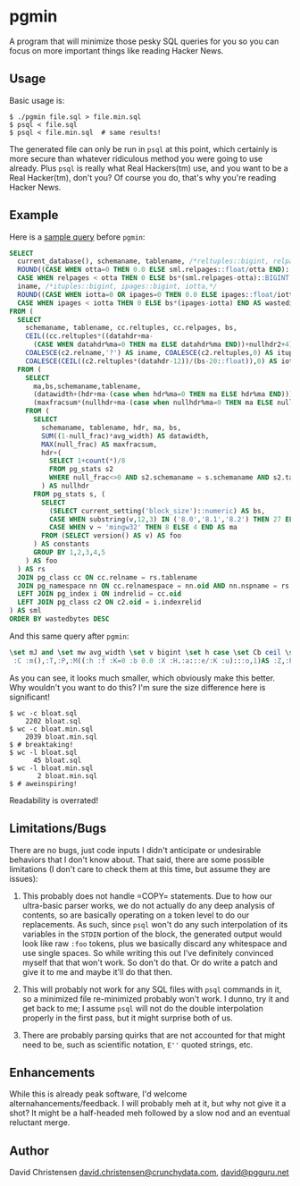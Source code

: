 # pgmin

A program that will minimize those pesky SQL queries for you so you can focus on more important things like reading Hacker News.

## Usage

Basic usage is:

```console
$ ./pgmin file.sql > file.min.sql
$ psql < file.sql
$ psql < file.min.sql  # same results!
```

The generated file can only be run in `psql` at this point, which certainly is more secure than whatever ridiculous method you were going to use already.  Plus `psql` is really what Real Hackers(tm) use, and you want to be a Real Hacker(tm), don't you?  Of course you do, that's why you're reading Hacker News.

## Example

Here is a [sample query](https://wiki.postgresql.org/wiki/Show_database_bloat) before `pgmin`:

```sql
SELECT
  current_database(), schemaname, tablename, /*reltuples::bigint, relpages::bigint, otta,*/
  ROUND((CASE WHEN otta=0 THEN 0.0 ELSE sml.relpages::float/otta END)::numeric,1) AS tbloat,
  CASE WHEN relpages < otta THEN 0 ELSE bs*(sml.relpages-otta)::BIGINT END AS wastedbytes,
  iname, /*ituples::bigint, ipages::bigint, iotta,*/
  ROUND((CASE WHEN iotta=0 OR ipages=0 THEN 0.0 ELSE ipages::float/iotta END)::numeric,1) AS ibloat,
  CASE WHEN ipages < iotta THEN 0 ELSE bs*(ipages-iotta) END AS wastedibytes
FROM (
  SELECT
    schemaname, tablename, cc.reltuples, cc.relpages, bs,
    CEIL((cc.reltuples*((datahdr+ma-
      (CASE WHEN datahdr%ma=0 THEN ma ELSE datahdr%ma END))+nullhdr2+4))/(bs-20::float)) AS otta,
    COALESCE(c2.relname,'?') AS iname, COALESCE(c2.reltuples,0) AS ituples, COALESCE(c2.relpages,0) AS ipages,
    COALESCE(CEIL((c2.reltuples*(datahdr-12))/(bs-20::float)),0) AS iotta -- very rough approximation, assumes all cols
  FROM (
    SELECT
      ma,bs,schemaname,tablename,
      (datawidth+(hdr+ma-(case when hdr%ma=0 THEN ma ELSE hdr%ma END)))::numeric AS datahdr,
      (maxfracsum*(nullhdr+ma-(case when nullhdr%ma=0 THEN ma ELSE nullhdr%ma END))) AS nullhdr2
    FROM (
      SELECT
        schemaname, tablename, hdr, ma, bs,
        SUM((1-null_frac)*avg_width) AS datawidth,
        MAX(null_frac) AS maxfracsum,
        hdr+(
          SELECT 1+count(*)/8
          FROM pg_stats s2
          WHERE null_frac<>0 AND s2.schemaname = s.schemaname AND s2.tablename = s.tablename
        ) AS nullhdr
      FROM pg_stats s, (
        SELECT
          (SELECT current_setting('block_size')::numeric) AS bs,
          CASE WHEN substring(v,12,3) IN ('8.0','8.1','8.2') THEN 27 ELSE 23 END AS hdr,
          CASE WHEN v ~ 'mingw32' THEN 8 ELSE 4 END AS ma
        FROM (SELECT version() AS v) AS foo
      ) AS constants
      GROUP BY 1,2,3,4,5
    ) AS foo
  ) AS rs
  JOIN pg_class cc ON cc.relname = rs.tablename
  JOIN pg_namespace nn ON cc.relnamespace = nn.oid AND nn.nspname = rs.schemaname AND nn.nspname <> 'information_schema'
  LEFT JOIN pg_index i ON indrelid = cc.oid
  LEFT JOIN pg_class c2 ON c2.oid = i.indexrelid
) AS sml
ORDER BY wastedbytes DESC

```

And this same query after `pgmin`:

```sql
\set mJ and \set mw avg_width \set v bigint \set h case \set Cb ceil \set Cc coalesce \set Ti constants \set mR count \set m current_database \set mY current_setting \set CW datahdr \set CO datawidth \set Ts desc \set X else \set u end \set e float \set Ty foo \set Cx from \set TN group \set Cf hdr \set E ibloat \set x iname \set TD indexrelid \set TH indrelid \set V iotta \set g ipages \set CQ ituples \set Tb join \set Tc left \set mk max \set Cu maxfracsum \set TL nspname \set mM null_frac \set CU nullhdr \set Ck nullhdr2 \set o numeric \set TM oid \set Tv order \set K otta \set Tq pg_class \set TR pg_index \set TZ pg_namespace \set mP pg_stats \set CX relname \set Td relnamespace \set a relpages \set CN reltuples \set M round \set T schemaname \set C select \set H sml \set mI substring \set md sum \set P tablename \set Z tbloat \set b then \set TB version \set Y wastedbytes \set Cn wastedibytes \set f when \set mQ where 
 :C :m(),:T,:P,:M((:h :f :K=0 :b 0.0 :X :H.:a:::e/:K :u):::o,1)AS :Z,:h :f :a<:K :b 0 :X bs*(:H.:a-:K):::v :u AS :Y,:x,:M((:h :f :V=0 OR :g=0 :b 0.0 :X :g:::e/:V :u):::o,1)AS :E,:h :f :g<:V :b 0 :X bs*(:g-:V):u AS :Cn :Cx(:C :T,:P,cc.:CN,cc.:a,bs,:Cb((cc.:CN*((:CW+ma-(:h :f :CW%ma=0 :b ma :X :CW%ma :u))+:Ck+4))/(bs-20:::e))AS :K,:Cc(c2.:CX,'?')AS :x,:Cc(c2.:CN,0)AS :CQ,:Cc(c2.:a,0)AS :g,:Cc(:Cb((c2.:CN*(:CW-12))/(bs-20:::e)),0)AS :V :Cx(:C ma,bs,:T,:P,(:CO+(:Cf+ma-(:h :f :Cf%ma=0 :b ma :X :Cf%ma :u))):::o AS :CW,(:Cu*(:CU+ma-(:h :f :CU%ma=0 :b ma :X :CU%ma :u)))AS :Ck :Cx(:C :T,:P,:Cf,ma,bs,:md((1-:mM)*:mw)AS :CO,:mk(:mM)AS :Cu,:Cf+(:C 1+:mR(*)/8 :Cx :mP s2 :mQ :mM<>0 :mJ s2.:T=s.:T :mJ s2.:P=s.:P)AS :CU :Cx :mP s,(:C(:C :mY('block_size'):::o)AS bs,:h :f :mI(v,12,3)IN('8.0','8.1','8.2'):b 27 :X 23 :u AS :Cf,:h :f v~'mingw32' :b 8 :X 4 :u AS ma :Cx(:C :TB()AS v)AS :Ty)AS :Ti :TN BY 1,2,3,4,5)AS :Ty)AS rs :Tb :Tq cc ON cc.:CX=rs.:P :Tb :TZ nn ON cc.:Td=nn.:TM :mJ nn.:TL=rs.:T :mJ nn.:TL<>'information_schema' :Tc :Tb :TR i ON :TH=cc.:TM :Tc :Tb :Tq c2 ON c2.:TM=i.:TD)AS :H :Tv BY :Y :Ts
```

As you can see, it looks much smaller, which obviously make this better.  Why wouldn't you want to do this?  I'm sure the size difference here is significant!

```console
$ wc -c bloat.sql
    2202 bloat.sql
$ wc -c bloat.min.sql
    2039 bloat.min.sql
$ # breaktaking!
$ wc -l bloat.sql
      45 bloat.sql
$ wc -l bloat.min.sql
       2 bloat.min.sql
$ # aweinspiring!
```

Readability is overrated!

## Limitations/Bugs

There are no bugs, just code inputs I didn't anticipate or undesirable behaviors that I don't know about.  That said, there are some possible limitations (I don't care to check them at this time, but assume they are issues):

1. This probably does not handle =COPY= statements.  Due to how our ultra-basic parser works, we do not actually do any deep analysis of contents, so are basically operating on a token level to do our replacements.  As such, since `psql` won't do any such interpolation of its variables in the `STDIN` portion of the block, the generated output would look like raw `:foo` tokens, plus we basically discard any whitespace and use single spaces.  So while writing this out I've definitely convinced myself that that won't work.  So don't do that.  Or do write a patch and give it to me and maybe it'll do that then.

2. This will probably not work for any SQL files with `psql` commands in it, so a minimized file re-minimized probably won't work.  I dunno, try it and get back to me; I assume `psql` will not do the double interpolation properly in the first pass, but it might surprise both of us.

3. There are probably parsing quirks that are not accounted for that might need to be, such as scientific notation, `E''` quoted strings, etc.

## Enhancements

While this is already peak software, I'd welcome alternahancements/feedback.  I will probably meh at it, but why not give it a shot?  It might be a half-headed meh followed by a slow nod and an eventual reluctant merge.

## Author

David Christensen <david.christensen@crunchydata.com>, <david@pgguru.net>
